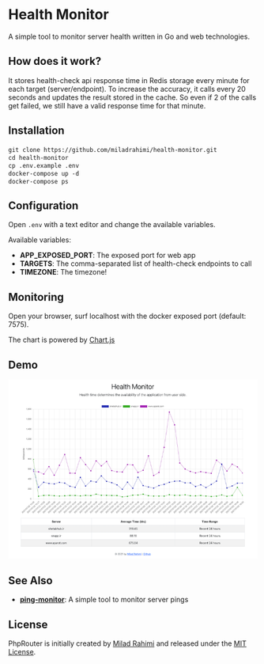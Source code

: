 # Health Monitor
A simple tool to monitor server health written in Go and web technologies.

## How does it work?
It stores health-check api response time in Redis storage every minute for each target (server/endpoint).
To increase the accuracy, it calls every 20 seconds and updates the result stored in the cache.
So even if 2 of the calls get failed, we still have a valid response time for that minute.

## Installation
```shell
git clone https://github.com/miladrahimi/health-monitor.git
cd health-monitor
cp .env.example .env
docker-compose up -d
docker-compose ps
```

## Configuration
Open `.env` with a text editor and change the available variables.

Available variables:
* **APP_EXPOSED_PORT**: The exposed port for web app
* **TARGETS**: The comma-separated list of health-check endpoints to call
* **TIMEZONE**: The timezone!

## Monitoring
Open your browser, surf localhost with the docker exposed port (default: 7575).

The chart is powered by [Chart.js](https://www.chartjs.org)

## Demo
<p align="center">
  <img alt="Demo" src="https://github.com/miladrahimi/health-monitor/blob/master/demo.png?raw=true">
</p>

## See Also
* **[ping-monitor](https://github.com/miladrahimi/ping-monitor)**: A simple tool to monitor server pings

## License
PhpRouter is initially created by [Milad Rahimi](https://miladrahimi.com)
and released under the [MIT License](http://opensource.org/licenses/mit-license.php).
